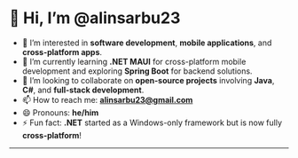# 👋 Hi, I’m @alinsarbu23

- 👀 I’m interested in **software development**, **mobile applications**, and **cross-platform apps**.  
- 🌱 I’m currently learning **.NET MAUI** for cross-platform mobile development and exploring **Spring Boot** for backend solutions.  
- 💞️ I’m looking to collaborate on **open-source projects** involving **Java**, **C#**, and **full-stack development**.  
- 📫 How to reach me: **alinsarbu23@gmail.com**  
- 😄 Pronouns: **he/him**  
- ⚡ Fun fact: **.NET** started as a Windows-only framework but is now fully **cross-platform**!

---

<!---
alinsarbu23/alinsarbu23 is a ✨ special ✨ repository because its `README.md` (this file) appears on your GitHub profile.
You can click the Preview link to take a look at your changes.
--->
